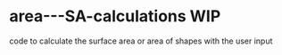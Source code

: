 # area---SA-calculations WIP
code to calculate the surface area or area of shapes with the user input 
